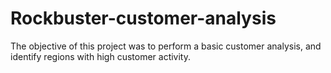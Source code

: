 # Rockbuster-customer-analysis
The objective of this project was to perform a basic customer analysis, and identify regions with high customer activity.
